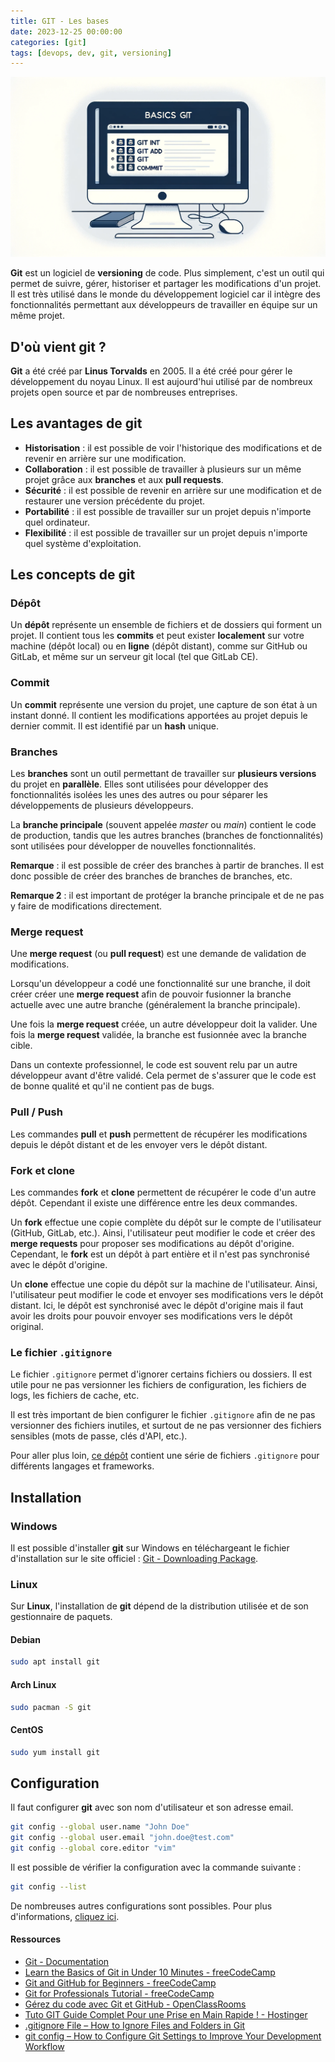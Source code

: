 ```yaml
---
title: GIT - Les bases
date: 2023-12-25 00:00:00
categories: [git]
tags: [devops, dev, git, versioning]
---
```


![git basics](../img/git/git_basics/git_basics.png)

**Git** est un logiciel de **versioning** de code. Plus simplement, c'est un outil qui permet de suivre, gérer, historiser et partager les modifications d'un projet. Il est très utilisé dans le monde du développement logiciel car il intègre des fonctionnalités permettant aux développeurs de travailler en équipe sur un même projet.

## D'où vient **git** ?

**Git** a été créé par **Linus Torvalds** en 2005. Il a été créé pour gérer le développement du noyau Linux. Il est aujourd'hui utilisé par de nombreux projets open source et par de nombreuses entreprises.

## Les avantages de **git**

- **Historisation** : il est possible de voir l'historique des modifications et de revenir en arrière sur une modification.
- **Collaboration** : il est possible de travailler à plusieurs sur un même projet grâce aux **branches** et aux **pull requests**.
- **Sécurité** : il est possible de revenir en arrière sur une modification et de restaurer une version précédente du projet.
- **Portabilité** : il est possible de travailler sur un projet depuis n'importe quel ordinateur.
- **Flexibilité** : il est possible de travailler sur un projet depuis n'importe quel système d'exploitation.

## Les concepts de **git**

### Dépôt

Un **dépôt** représente un ensemble de fichiers et de dossiers qui forment un projet.  Il contient tous les **commits** et peut exister **localement** sur votre machine (dépôt local) ou en **ligne** (dépôt distant), comme sur GitHub ou GitLab, et même sur un serveur git local (tel que GitLab CE).

### Commit

Un **commit** représente une version du projet, une capture de son état à un instant donné. Il contient les modifications apportées au projet depuis le dernier commit. Il est identifié par un **hash** unique.

### Branches

Les **branches** sont un outil permettant de travailler sur **plusieurs versions** du projet en **parallèle**. Elles sont utilisées pour développer des fonctionnalités isolées les unes des autres ou pour séparer les développements de plusieurs développeurs.

La **branche principale** (souvent appelée *master* ou *main*) contient le code de production, tandis que les autres branches (branches de fonctionnalités) sont utilisées pour développer de nouvelles fonctionnalités.

**Remarque** : il est possible de créer des branches à partir de branches. Il est donc possible de créer des branches de branches de branches, etc.

**Remarque 2** : il est important de protéger la branche principale et de ne pas y faire de modifications directement. 

### Merge request

Une **merge request** (ou **pull request**) est une demande de validation de modifications.

Lorsqu'un développeur a codé une fonctionnalité sur une branche, il doit créer créer une **merge request** afin de pouvoir fusionner la branche actuelle avec une autre branche (généralement la branche principale). 

Une fois la **merge request** créée, un autre développeur doit la valider. Une fois la **merge request** validée, la branche est fusionnée avec la branche cible.

Dans un contexte professionnel, le code est souvent relu par un autre développeur avant d'être validé. Cela permet de s'assurer que le code est de bonne qualité et qu'il ne contient pas de bugs.

### Pull / Push

Les commandes **pull** et **push** permettent de récupérer les modifications depuis le dépôt distant et de les envoyer vers le dépôt distant.

### Fork et clone

Les commandes **fork** et **clone** permettent de récupérer le code d'un autre dépôt. Cependant il existe une différence entre les deux commandes.

Un **fork** effectue une copie complète du dépôt sur le compte de l'utilisateur (GitHub, GitLab, etc.). Ainsi, l'utilisateur peut modifier le code et créer des **merge requests** pour proposer ses modifications au dépôt d'origine. Cependant, le **fork** est un dépôt à part entière et il n'est pas synchronisé avec le dépôt d'origine.

Un **clone** effectue une copie du dépôt sur la machine de l'utilisateur. Ainsi, l'utilisateur peut modifier le code et envoyer ses modifications vers le dépôt distant. Ici, le dépôt est synchronisé avec le dépôt d'origine mais il faut avoir les droits pour pouvoir envoyer ses modifications vers le dépôt original.

### Le fichier `.gitignore`

Le fichier `.gitignore` permet d'ignorer certains fichiers ou dossiers. Il est utile pour ne pas versionner les fichiers de configuration, les fichiers de logs, les fichiers de cache, etc.

Il est très important de bien configurer le fichier `.gitignore` afin de ne pas versionner des fichiers inutiles, et surtout de ne pas versionner des fichiers sensibles (mots de passe, clés d'API, etc.).

Pour aller plus loin, [ce dépôt](https://github.com/github/gitignore) contient une série de fichiers `.gitignore` pour différents langages et frameworks.

## Installation

### Windows

Il est possible d'installer **git** sur Windows en téléchargeant le fichier d'installation sur le site officiel : [Git - Downloading Package](https://git-scm.com/download/win).

### Linux

Sur **Linux**, l'installation de **git** dépend de la distribution utilisée et de son gestionnaire de paquets.

#### Debian

```bash
sudo apt install git
```

#### Arch Linux

```bash
sudo pacman -S git
```

#### CentOS

```bash
sudo yum install git
```

## Configuration

Il faut configurer **git** avec son nom d'utilisateur et son adresse email.

```bash
git config --global user.name "John Doe"
git config --global user.email "john.doe@test.com"
git config --global core.editor "vim"
```

Il est possible de vérifier la configuration avec la commande suivante :

```bash
git config --list
```

De nombreuses autres configurations sont possibles. Pour plus d'informations, [cliquez ici](https://git-scm.com/book/en/v2/Customizing-Git-Git-Configuration).

#### Ressources

- [Git - Documentation](https://git-scm.com/doc)
- [Learn the Basics of Git in Under 10 Minutes - freeCodeCamp](https://www.freecodecamp.org/news/learn-the-basics-of-git-in-under-10-minutes-da548267cc91/)
- [Git and GitHub for Beginners - freeCodeCamp](https://www.youtube.com/watch?v=RGOj5yH7evk)
- [Git for Professionals Tutorial - freeCodeCamp](https://www.youtube.com/watch?v=Uszj_k0DGsg)
- [Gérez du code avec Git et GitHub - OpenClassRooms](https://openclassrooms.com/fr/courses/7162856-gerez-du-code-avec-git-et-github)
- [Tuto GIT Guide Complet Pour une Prise en Main Rapide ! - Hostinger](https://www.hostinger.fr/tutoriels/tuto-git)
- [.gitignore File – How to Ignore Files and Folders in Git](https://www.freecodecamp.org/news/gitignore-file-how-to-ignore-files-and-folders-in-git/)
- [git config – How to Configure Git Settings to Improve Your Development Workflow](https://www.freecodecamp.org/news/git-config-how-to-configure-git-settings/)